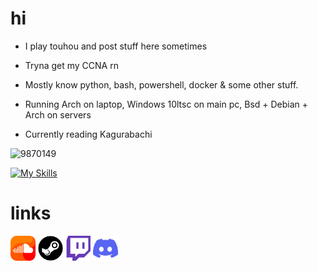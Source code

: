 # hi

- I play touhou and post stuff here sometimes

- Tryna get my CCNA rn

- Mostly know python, bash, powershell, docker & some other stuff. 

- Running Arch on laptop, Windows 10ltsc on main pc, Bsd + Debian + Arch on servers

- Currently reading Kagurabachi

![9870149](https://github.com/user-attachments/assets/9073d8af-3a8e-4db8-a140-b5429d77c01e)


[![My Skills](https://skillicons.dev/icons?i=arch,python,bash,neovim,linux,powershell,windows,docker)](https://skillicons.dev)



# links
[<img  width="40px" src="assets/soundcloud.png" />](https://soundcloud.com/fruit-salad-162533379/likes) 
[<img  width="40px" src="assets/steam.png" />](https://steamcommunity.com/profiles/76561198983419915/)
[<img  width="40px" src="assets/twitch.png" />](https://www.twitch.tv/fruitsaladchan)
[<img  width="40px" src="assets/discord.png" />](https://discordapp.com/users/496431451588395021) 


